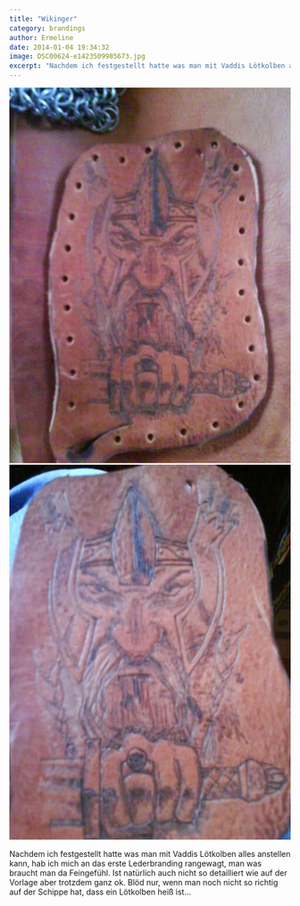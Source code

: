 ```yaml
---
title: "Wikinger"
category: brandings
author: Ermeline
date: 2014-01-04 19:34:32
image: DSC00624-e1423509985673.jpg
excerpt: "Nachdem ich festgestellt hatte was man mit Vaddis Lötkolben alles anstellen kann, hab ich mich an das erste Lederbranding rangewagt..."
---
```


![Wikinger komplett](DSC00624-e1423509985673.jpg)
![Wikinger nah](DSC00622-e1423509999197.jpg)

Nachdem ich festgestellt hatte was man mit Vaddis Lötkolben alles anstellen kann, hab ich mich an das erste Lederbranding rangewagt, man was braucht man da Feingefühl. Ist natürlich auch nicht so detailliert wie auf der Vorlage aber trotzdem ganz ok. Blöd nur, wenn man noch nicht so richtig auf der Schippe hat, dass ein Lötkolben heiß ist...  
